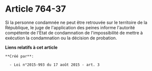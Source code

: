# Article 764-37

Si la personne condamnée ne peut être retrouvée sur le territoire de la République, le juge de l'application des peines
informe l'autorité compétente de l'Etat de condamnation de l'impossibilité de mettre à exécution la condamnation ou la
décision de probation.

**Liens relatifs à cet article**

	**Créé par**:

	  - Loi n°2015-993 du 17 août 2015 - art. 3
